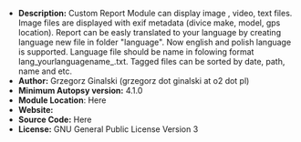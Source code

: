 - __Description:__ Custom Report Module can display image , video, text files. Image files are displayed with exif metadata (divice make, model, gps location).
Report can be easly translated to your language by creating language new file in folder "language". 
Now english and polish language is supported. Language file should be name in folowing format lang_yourlanguagename_.txt.
Tagged files can be sorted by date, path, name and etc.
- __Author:__ Grzegorz Ginalski (grzegorz dot ginalski at o2 dot pl)
- __Minimum Autopsy version:__ 4.1.0
- __Module Location__: Here
- __Website:__ 
- __Source Code:__ Here 
- __License:__  GNU General Public License Version 3
